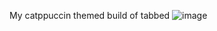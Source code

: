 My catppuccin themed build of tabbed
![image](https://github.com/CammyNix/cammys-tabbed/assets/149737295/a382ec1c-fe06-4613-b640-64d246a9dab3)

